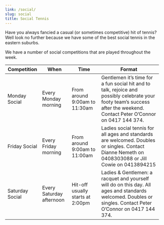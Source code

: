 ```yaml
---
link: /social/
slug: social
title: Social Tennis
---
```


Have you always fancied a casual (or sometimes competitive) hit of tennis?  Well look no further because we have some of the best social tennis in the eastern suburbs.

We have a number of social competitions that are played throughout the week. 

| Competition     | When                     | Time                             | Format  |
|-----------------|--------------------------|----------------------------------|----------------------------------------------------------------------------------------------------------------------------------------------------------------------|
| Monday Social   | Every Monday morning     | From around 9:00am to 11:30am     | Gentlemen it’s time for a fun social hit and to talk, rejoice and possibly celebrate your footy team’s success after the weekend. Contact Peter O’Connor on 0417 144 374. |
| Friday Social   | Every Friday morning     | From around 9:00am to 11:00am     | Ladies social tennis for all ages and standards are welcomed. Doubles or singles. Contact Dianne Nemeth on 0408303088 or Jill Cowie on 0413894215              |
| Saturday Social | Every Saturday afternoon | Hit-off usually starts at 2:00pm | Ladies & Gentlemen: a racquet and yourself will do on this day. All ages and standards welcomed. Doubles or singles. Contact Peter O’Connor on 0417 144 374.          |

&nbsp;
